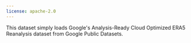 ```yaml
---
license: apache-2.0
---
```


This dataset simply loads Google's Analysis-Ready Cloud Optimized ERA5 Reanalysis dataset from Google Public Datasets.